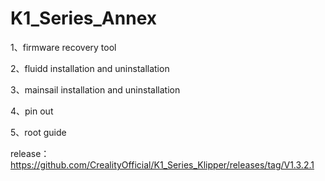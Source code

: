 # K1_Series_Annex

1、firmware recovery tool

2、fluidd installation and uninstallation

3、mainsail installation and uninstallation

4、pin out

5、root guide

release： https://github.com/CrealityOfficial/K1_Series_Klipper/releases/tag/V1.3.2.1

